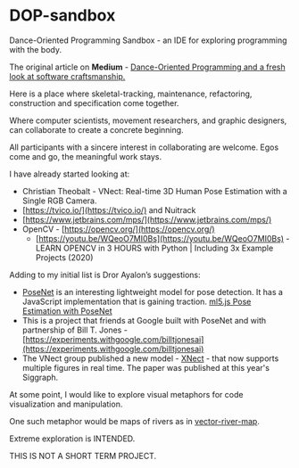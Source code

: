  <!-- Output copied to clipboard! -->

<!-----
NEW: Check the "Suppress top comment" option to remove this info from the output.

Conversion time: 0.54 seconds.


Using this Markdown file:

1. Paste this output into your source file.
2. See the notes and action items below regarding this conversion run.
3. Check the rendered output (headings, lists, code blocks, tables) for proper
   formatting and use a linkchecker before you publish this page.

Conversion notes:

* Docs to Markdown version 1.0β29
* Wed Jul 29 2020 20:30:33 GMT-0700 (PDT)
* Source doc: DOP-sandbox
----->


 


# DOP-sandbox

Dance-Oriented Programming Sandbox - an IDE for exploring programming with the body.

The original article on **Medium** - [Dance-Oriented Programming and a fresh look at software craftsmanship.](https://medium.com/@fismerio/dance-oriented-programming-and-a-fresh-look-at-software-craftsmanship-3a0c4269ba08)

Here is a place where skeletal-tracking, maintenance, refactoring, construction and specification come together.

Where computer scientists, movement researchers, and graphic designers, can collaborate to create a concrete beginning.

All participants with a sincere interest in collaborating are welcome. Egos come and go, the meaningful work stays.

I have already started looking at:



*   Christian Theobalt - VNect: Real-time 3D Human Pose Estimation with a Single RGB Camera.
*   [https://tvico.io/](https://tvico.io/) and Nuitrack
*   [https://www.jetbrains.com/mps/](https://www.jetbrains.com/mps/) 
*   OpenCV - [https://opencv.org/](https://opencv.org/) 
    *   [https://youtu.be/WQeoO7MI0Bs](https://youtu.be/WQeoO7MI0Bs) - LEARN OPENCV in 3 HOURS with Python | Including 3x Example Projects (2020)

Adding to my initial list is Dror Ayalon’s suggestions: 



*   [PoseNet](https://github.com/tensorflow/tfjs-models/tree/master/posenet) is an interesting lightweight model for pose detection. It has a JavaScript implementation that is gaining traction.  [ml5.js Pose Estimation with PoseNet](https://youtu.be/OIo-DIOkNVg)
*   This is a project that friends at Google built with PoseNet and with partnership of Bill T. Jones -  [https://experiments.withgoogle.com/billtjonesai](https://experiments.withgoogle.com/billtjonesai)
*   The VNect group published a new model - [XNect](http://gvv.mpi-inf.mpg.de/projects/XNectDemo/) - that now supports multiple figures in real time. The paper was published at this year's Siggraph.

At some point, I would like to explore visual metaphors for code visualization and manipulation.

One such metaphor would be maps of rivers as in [vector-river-map](https://github.com/NelsonMinar/vector-river-map).

Extreme exploration is INTENDED.

THIS IS NOT A SHORT TERM PROJECT.
